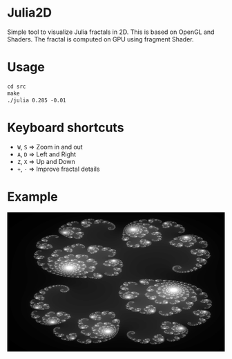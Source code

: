 Julia2D
=======

Simple tool to visualize Julia fractals in 2D. This is based on OpenGL and Shaders. The fractal is computed on GPU using fragment Shader.

# Usage

```
cd src
make
./julia 0.285 -0.01
```

# Keyboard shortcuts

* `W`, `S` => Zoom in and out
* `A`, `D` => Left and Right
* `Z`, `X` => Up and Down
* `+`, `-` => Improve fractal details

# Example

![demo](julia.png)
